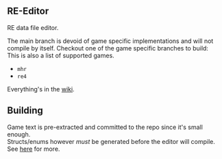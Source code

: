 RE-Editor
---

RE data file editor.

The main branch is devoid of game specific implementations and will not compile by itself. Checkout one of the game specific branches to build:<br>
This is also a list of supported games.
- `mhr`
- `re4`

Everything's in the [wiki](https://github.com/Synthlight/MHR-Editor/wiki).


Building
---

Game text is pre-extracted and committed to the repo since it's small enough.<br>
Structs/enums however *must* be generated before the editor will compile. See [here](Generator/README.md) for more.